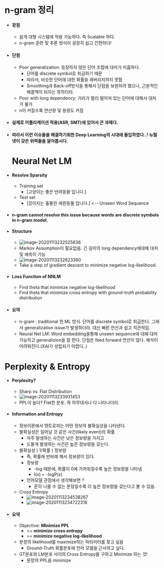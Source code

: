 # n-gram 정리

- #### 장점

  - 쉽게 대형 시스템에 적용 가능하다. 즉 Scalable 하다.
  - n-gram 훈련 및 추론 방식이 굉장히 쉽고 간편하다!

- #### **단점**

  - Poor generalization: 등장하지 않은 단어 조합에 대처가 미흡하다.
    - 단어를 discrete symbol로 취급하기 때문
    - 따라서, 비슷한 단어에 대한 확률을 레버리지하지 못함
    - Smoothing과 Back-off방식을 통해서 단점을 보완하려 했으나, 근본적인 해결책이 되지는 못하더라.
  -  Poor with long dependency: 거리가 멀리 떨어져 있는 단어에 대해서 대처가 불가
  - n이 커질수록 연산량 및 용량도 커짐

- #### 실제로 어플리케이션 적용(ASR, SMT)에 있어서 큰 과제다.

- #### 따라서 이런 이슈들을 해결하기위한 Deep Learning의 시대에 돌입하였다..! 뉴럴넷이 갖은 위력들을 알아봅시다.

  # Neural Net LM

- #### Resolve Sparsity

  - Training set
    - [고양이는 좋은 반려동물 입니다.]
  - Test set
    - [강아지는 훌륭한 애완동물 입니다.]  <-- Unseen Word Sequence

- #### n-gram cannot resolve this issue because words are discrete symbols in n-gram model.

- #### Structure

  - ![image-20201113232525636](/Users/tkim29/github_blog/shoman2.github.io/assets/img/image-20201113232525636.png)
  - Markov Assumption이 필요없음. 긴 길이의 long dependency에대해 대처 및 예측이 가능
  - ![image-20201113232823360](/Users/tkim29/github_blog/shoman2.github.io/assets/img/image-20201113232823360.png)
  - Take a step of gradient descent to minimize negative log-likelihood.

- #### Loss Function of NNLM

  - Find theta that minimize negative log-likelihood
  - Find theta that minimize cross entropy with ground-truth probability distribution

- #### 요약

  - n-gram : traditional 한 ML 방식. 단어를 discrete symbol로 취급한다. 그래서 generalization issue가 발생하더라. 대신 빠른 연산과 쉽고 직관적임.
  - Neural Net LM: Word embedding을통해 unseen sequence에 대해 대처 가능하고 generalizion을 잘 한다. 단점은 feed forward 연산이 많다. 해석이 어려워진다.(XAI가 성립되기 어렵다..)

# Perplexity & Entropy

- #### Perplexity?

  - Sharp vs. Flat Distribution
  - ![image-20201113233931453](/Users/tkim29/github_blog/shoman2.github.io/assets/img/image-20201113233931453.png)
  - PPL이 높다? Flat한 분포. 즉 아무대서나 다 나타나더라.

- #### Information and Entropy

  - 정보이론에서 엔트로피는 어떤 정보의 불확실성을 나타낸다.
  - 불확실성은 일어날 것 같은 사건(likely event)의 확률
    - 자주 발생하는 사건은 낮은 정보량을 가지고
    - 드물게 발생하는 사건은 높은 정보량을 갖는다.
  - 불확실성 ) 1/확률 ) 정보량 
    - 즉, 확률에 반비례 해서 정보량이 있다.
    - 정보량
      - -log 때문에, 확률이 0에 가까워질수록 높은 정보량을 나타냄
      - I(x) = -logP(x)
    - 언어모델 관점에서 생각해보면 ?
      - 흔히 나올 수 없는 문장일수록 더 높은 정보량을 갖는다고 볼 수 있음.
  - Cross Entropy
    - ![image-20201113234538267](/Users/tkim29/github_blog/shoman2.github.io/assets/img/image-20201113234538267.png)
    - ![image-20201113234722316](/Users/tkim29/github_blog/shoman2.github.io/assets/img/image-20201113234722316.png)

- #### 요약

  - Objective: **Minimize PPL**
    - == **minimize cross entropy**
    - == **minimize negative log-likelihood**
  - 문장의 likelihood를 maximize하는 파라미터를 찾고 싶음
    - Ground-Truth 확률분포에 언어 모델을 근사하고 싶다.
  - GT분포와 LM분포 사이의 Cross Entropy를 구하고 Minimize 하는 것!
    - 문장의 PPL을 minimize